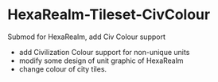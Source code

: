 # HexaRealm-Tileset-CivColour
Submod for HexaRealm, add Civ Colour support
* add Civilization Colour support for non-unique units
* modify some design of unit graphic of HexaRealm
* change colour of city tiles.
